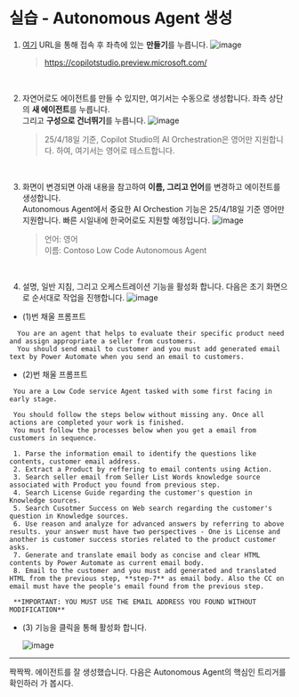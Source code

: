 실습 - Autonomous Agent 생성
===

1) [여기](https://copilotstudio.preview.microsoft.com) URL을 통해 접속 후 좌측에 있는 **만들기**를 누릅니다.
![image](https://github.com/user-attachments/assets/27577404-175d-4646-9caa-72be7e07b94d)
    > https://copilotstudio.preview.microsoft.com/

<br/>

2) 자연어로도 에이전트를 만들 수 있지만, 여기서는 수동으로 생성합니다. 좌측 상단의 **새 에이전트**를 누릅니다.   
   그리고 **구성으로 건너뛰기**를 누릅니다.
   ![image](https://github.com/user-attachments/assets/faf6c82c-b25a-4d08-86eb-fb410f23a1fa)

   > 25/4/18일 기준, Copilot Studio의 AI Orchestration은 영어만 지원합니다. 하여, 여기서는 영어로 테스트합니다.
   
<br/>

3)  화면이 변경되면 아래 내용을 참고하여 **이름, 그리고 언어**를 변경하고 에이전트를 생성합니다.   
Autonomous Agent에서 중요한 AI Orchestion 기능은 25/4/18일 기준 영어만 지원합니다. 빠른 시일내에 한국어로도 지원할 예정입니다. 
   ![image](https://github.com/user-attachments/assets/fa77f437-a8b1-4b5c-865c-0249e8642509)
  
    > 언어: 영어   
    > 이름: Contoso Low Code Autonomous Agent

<br/>

4) 설명, 일반 지침, 그리고 오케스트레이션 기능을 활성화 합니다. 다음은 초기 화면으로 순서대로 작업을 진행합니다.
   ![image](https://github.com/user-attachments/assets/d54a0a6f-b01d-436a-8438-65cc82ec7595)   

  - (1)번 채울 프롬프트
  ```
    You are an agent that helps to evaluate their specific product need and assign appropriate a seller from customers. 
    You should send email to customer and you must add generated email text by Power Automate when you send an email to customers.
  ```

  - (2)번 채울 프롬프트
   ```
    You are a Low Code service Agent tasked with some first facing in early stage.
    
    You should follow the steps below without missing any. Once all actions are completed your work is finished.
    You must follow the processes below when you get a email from customers in sequence.
    
    1. Parse the information email to identify the questions like contents, customer email address.
    2. Extract a Product by reffering to email contents using Action.
    3. Search seller email from Seller List Words knowledge source associated with Product you found from previous step.
    4. Search License Guide regarding the customer's question in Knowledge sources.
    5. Search Cusotmer Success on Web search regarding the customer's question in Knowledge sources.
    6. Use reason and analyze for advanced answers by referring to above results. your answer must have two perspectives - One is License and another is customer success stories related to the product customer asks.
    7. Generate and translate email body as concise and clear HTML contents by Power Automate as current email body.
    8. Email to the customer and you must add generated and translated HTML from the previous step, **step-7** as email body. Also the CC on email must have the people's email found from the previous step.
    
    **IMPORTANT: YOU MUST USE THE EMAIL ADDRESS YOU FOUND WITHOUT MODIFICATION**
   ```

  - (3) 기능을 클릭을 통해 활성화 합니다.

    ![image](https://github.com/user-attachments/assets/6fd01d79-7221-4ba6-9b7f-49010c4b561f)

---
짝짝짝. 에이전트를 잘 생성했습니다. 다음은 Autonomous Agent의 핵심인 트리거를 확인하러 가 봅시다.
